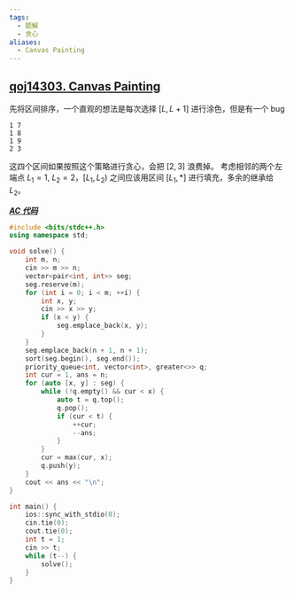 ```yaml
---
tags:
  - 题解
  - 贪心
aliases:
  - Canvas Painting
---
```

## [qoj14303. Canvas Painting](https://qoj.ac/contest/2513/problem/14303)

先将区间排序，一个直观的想法是每次选择 $[L, L+1]$ 进行涂色，但是有一个 bug

```
1 7
1 8
1 9
2 3
```

这四个区间如果按照这个策略进行贪心，会把 $[2,3]$ 浪费掉。
考虑相邻的两个左端点 $L_1=1,\ L_2=2$，$[L_1,L_2)$ 之间应该用区间 $[L_1,*]$ 进行填充，多余的继承给 $L_2$。

[***AC 代码***](https://qoj.ac/submission/1318799)

```cpp
#include <bits/stdc++.h>
using namespace std;

void solve() {
    int m, n;
    cin >> m >> n;
    vector<pair<int, int>> seg;
    seg.reserve(m);
    for (int i = 0; i < m; ++i) {
        int x, y;
        cin >> x >> y;
        if (x < y) {
            seg.emplace_back(x, y);
        }
    }
    seg.emplace_back(n + 1, n + 1);
    sort(seg.begin(), seg.end());
    priority_queue<int, vector<int>, greater<>> q;
    int cur = 1, ans = n;
    for (auto [x, y] : seg) {
        while (!q.empty() && cur < x) {
            auto t = q.top();
            q.pop();
            if (cur < t) {
                ++cur;
                --ans;
            }
        }
        cur = max(cur, x);
        q.push(y);
    }
    cout << ans << "\n";
}

int main() {
    ios::sync_with_stdio(0);
    cin.tie(0);
    cout.tie(0);
    int t = 1;
    cin >> t;
    while (t--) {
        solve();
    }
}
```
